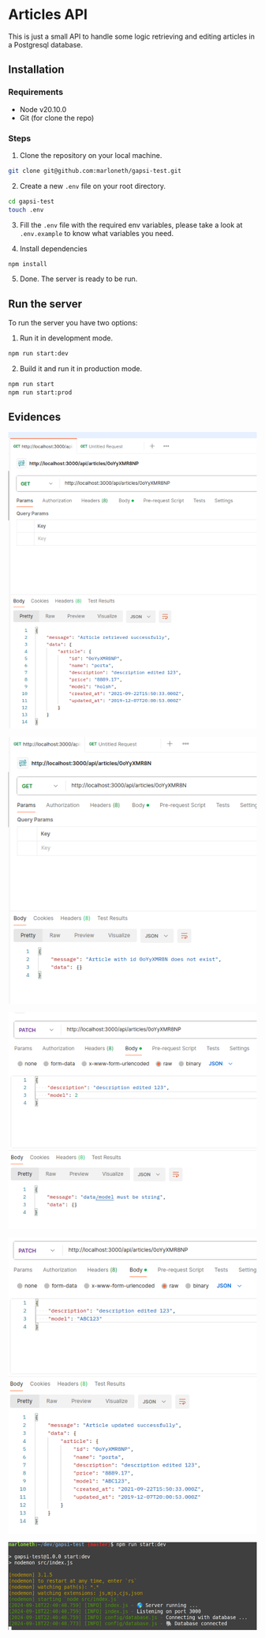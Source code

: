 # Articles API

This is just a small API to handle some logic retrieving and editing articles in a Postgresql database.

## Installation

### Requirements

- Node v20.10.0
- Git (for clone the repo)

### Steps

1. Clone the repository on your local machine.

```sh
git clone git@github.com:marloneth/gapsi-test.git
```

2. Create a new `.env` file on your root directory.

```sh
cd gapsi-test
touch .env
```

3. Fill the `.env` file with the required env variables, please take a look at `.env.example` to know what variables you need.

4. Install dependencies

```sh
npm install
```

5. Done. The server is ready to be run.

## Run the server

To run the server you have two options:

1. Run it in development mode.

```sh
npm run start:dev
```

2. Build it and run it in production mode.

```sh
npm run start
npm run start:prod
```

## Evidences

![get article by id success](evidences/image-2.png)

![get article by id not found](evidences/image-3.png)

![update article incorrect data error](evidences/image-4.png)

![update article success](evidences/image-5.png)

![running app](evidences/image.png)
